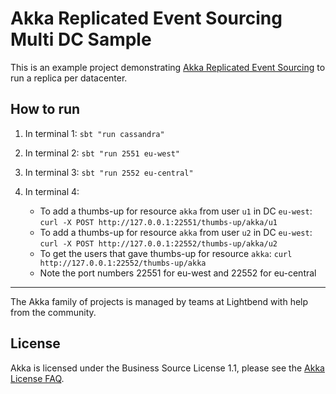 Akka Replicated Event Sourcing Multi DC Sample
=====================================

This is an example project demonstrating [Akka Replicated Event Sourcing](https://doc.akka.io/docs/akka/current/typed/replicated-eventsourcing.html)
to run a replica per datacenter.

## How to run

1. In terminal 1: `sbt "run cassandra"`

1. In terminal 2: `sbt "run 2551 eu-west"`

1. In terminal 3: `sbt "run 2552 eu-central"`

1. In terminal 4:
    * To add a thumbs-up for resource `akka` from user `u1` in DC `eu-west`: `curl -X POST http://127.0.0.1:22551/thumbs-up/akka/u1`
    * To add a thumbs-up for resource `akka` from user `u2` in DC `eu-west`: `curl -X POST http://127.0.0.1:22552/thumbs-up/akka/u2`
    * To get the users that gave thumbs-up for resource `akka`: `curl http://127.0.0.1:22552/thumbs-up/akka`
    * Note the port numbers 22551 for eu-west and 22552 for eu-central

---

The Akka family of projects is managed by teams at Lightbend with help from the community.

License
-------

Akka is licensed under the Business Source License 1.1, please see the [Akka License FAQ](https://www.lightbend.com/akka/license-faq).